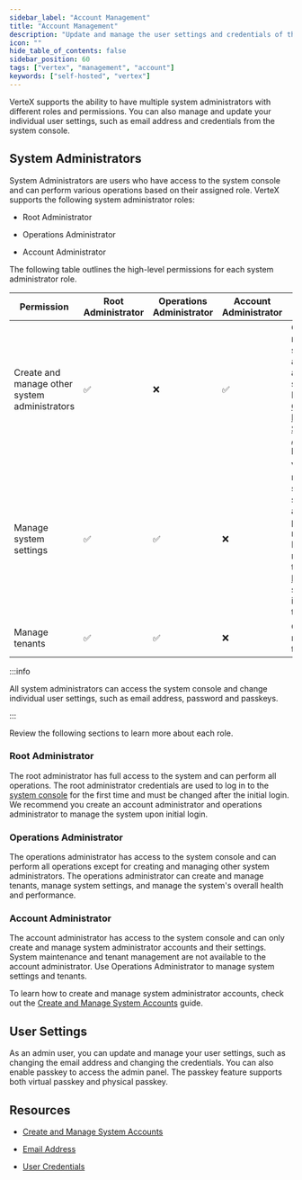 ```yaml
---
sidebar_label: "Account Management"
title: "Account Management"
description: "Update and manage the user settings and credentials of the admin user."
icon: ""
hide_table_of_contents: false
sidebar_position: 60
tags: ["vertex", "management", "account"]
keywords: ["self-hosted", "vertex"]
---
```


VerteX supports the ability to have multiple system administrators with different roles and permissions. You can also
manage and update your individual user settings, such as email address and credentials from the system console.

## System Administrators

System Administrators are users who have access to the system console and can perform various operations based on their
assigned role. VerteX supports the following system administrator roles:

- Root Administrator

- Operations Administrator

- Account Administrator

The following table outlines the high-level permissions for each system administrator role.

| Permission                                    | Root Administrator | Operations Administrator | Account Administrator | Description                                                                                                                                                                      |
| --------------------------------------------- | ------------------ | ------------------------ | --------------------- | -------------------------------------------------------------------------------------------------------------------------------------------------------------------------------- |
| Create and manage other system administrators | :white_check_mark: | :x:                      | :white_check_mark:    | Create and manage system administrators and their settings. Refer to [Create and Manage System Accounts](./manage-system-accounts.md) to learn more.                             |
| Manage system settings                        | :white_check_mark: | :white_check_mark:       | :x:                   | View and modify system settings such as SMTP, pack registries, DNS, and more. Refer to the [System Management](../system-management.md) section and its resources to learn more. |
| Manage tenants                                | :white_check_mark: | :white_check_mark:       | :x:                   | Create and manage tenants.                                                                                                                                                       |

:::info

All system administrators can access the system console and change individual user settings, such as email address,
password and passkeys.

:::

Review the following sections to learn more about each role.

### Root Administrator

The root administrator has full access to the system and can perform all operations. The root administrator credentials
are used to log in to the [system console](../system-management.md#system-console) for the first time and must be
changed after the initial login. We recommend you create an account administrator and operations administrator to manage
the system upon initial login.

### Operations Administrator

The operations administrator has access to the system console and can perform all operations except for creating and
managing other system administrators. The operations administrator can create and manage tenants, manage system
settings, and manage the system's overall health and performance.

### Account Administrator

The account administrator has access to the system console and can only create and manage system administrator accounts
and their settings. System maintenance and tenant management are not available to the account administrator. Use
Operations Administrator to manage system settings and tenants.

To learn how to create and manage system administrator accounts, check out the
[Create and Manage System Accounts](./manage-system-accounts.md) guide.

## User Settings

As an admin user, you can update and manage your user settings, such as changing the email address and changing the
credentials. You can also enable passkey to access the admin panel. The passkey feature supports both virtual passkey
and physical passkey.

## Resources

- [Create and Manage System Accounts](./manage-system-accounts.md)

- [Email Address](./email.md)

- [User Credentials](./credentials.md)

